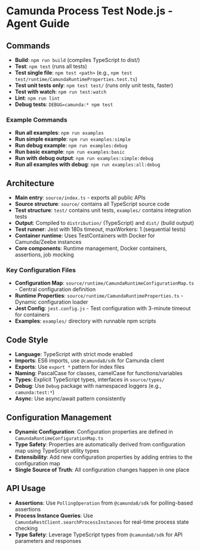 # Camunda Process Test Node.js - Agent Guide

## Commands
- **Build**: `npm run build` (compiles TypeScript to dist/)
- **Test**: `npm test` (runs all tests)
- **Test single file**: `npm test <path>` (e.g., `npm test test/runtime/CamundaRuntimeProperties.test.ts`)
- **Test unit tests only**: `npm test test/` (runs only unit tests, faster)
- **Test with watch**: `npm run test:watch`
- **Lint**: `npm run lint`
- **Debug tests**: `DEBUG=camunda:* npm test`

### Example Commands
- **Run all examples**: `npm run examples`
- **Run simple example**: `npm run examples:simple`
- **Run debug example**: `npm run examples:debug`
- **Run basic example**: `npm run examples:basic`
- **Run with debug output**: `npm run examples:simple:debug`
- **Run all examples with debug**: `npm run examples:all:debug`

## Architecture
- **Main entry**: `source/index.ts` - exports all public APIs
- **Source structure**: `source/` contains all TypeScript source code
- **Test structure**: `test/` contains unit tests, `examples/` contains integration tests
- **Output**: Compiled to `distribution/` (TypeScript) and `dist/` (build output)
- **Test runner**: Jest with 180s timeout, maxWorkers: 1 (sequential tests)
- **Container runtime**: Uses TestContainers with Docker for Camunda/Zeebe instances
- **Core components**: Runtime management, Docker containers, assertions, job mocking

### Key Configuration Files
- **Configuration Map**: `source/runtime/CamundaRuntimeConfigurationMap.ts` - Central configuration definition
- **Runtime Properties**: `source/runtime/CamundaRuntimeProperties.ts` - Dynamic configuration loader
- **Jest Config**: `jest.config.js` - Test configuration with 3-minute timeout for containers
- **Examples**: `examples/` directory with runnable npm scripts

## Code Style
- **Language**: TypeScript with strict mode enabled
- **Imports**: ES6 imports, use `@camunda8/sdk` for Camunda client
- **Exports**: Use `export *` pattern for index files
- **Naming**: PascalCase for classes, camelCase for functions/variables
- **Types**: Explicit TypeScript types, interfaces in `source/types/`
- **Debug**: Use `Debug` package with namespaced loggers (e.g., `camunda:test:*`)
- **Async**: Use async/await pattern consistently

## Configuration Management
- **Dynamic Configuration**: Configuration properties are defined in `CamundaRuntimeConfigurationMap.ts`
- **Type Safety**: Properties are automatically derived from configuration map using TypeScript utility types
- **Extensibility**: Add new configuration properties by adding entries to the configuration map
- **Single Source of Truth**: All configuration changes happen in one place

## API Usage
- **Assertions**: Use `PollingOperation` from `@camunda8/sdk` for polling-based assertions
- **Process Instance Queries**: Use `CamundaRestClient.searchProcessInstances` for real-time process state checking
- **Type Safety**: Leverage TypeScript types from `@camunda8/sdk` for API parameters and responses
